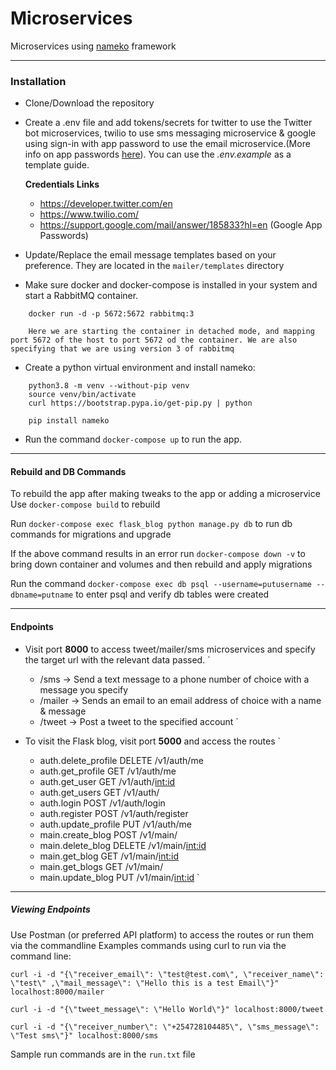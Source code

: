 # Microservices
Microservices using [nameko](https://github.com/nameko/nameko) framework

---
### Installation

- Clone/Download the repository
- Create a .env file and add tokens/secrets for twitter to use the Twitter bot microservices, twilio to use sms messaging microservice & google using sign-in with app password to use the email microservice.(More info on app passwords [here](https://support.google.com/accounts/answer/185833)). You can use the *.env.example* as a template guide.
    
    **Credentials Links**
    - https://developer.twitter.com/en
    - https://www.twilio.com/
    - https://support.google.com/mail/answer/185833?hl=en (Google App Passwords)

- Update/Replace the email message templates based on your preference. They are located in the `mailer/templates` directory
- Make sure docker and docker-compose is installed in your system and start a RabbitMQ container.
```
    docker run -d -p 5672:5672 rabbitmq:3

    Here we are starting the container in detached mode, and mapping port 5672 of the host to port 5672 od the container. We are also specifying that we are using version 3 of rabbitmq
```
- Create a python virtual environment and install nameko:
```
    python3.8 -m venv --without-pip venv
    source venv/bin/activate
    curl https://bootstrap.pypa.io/get-pip.py | python

    pip install nameko
```

- Run the command `docker-compose up` to run the app.

---
#### Rebuild and DB Commands

To rebuild the app after making tweaks to the app or adding a microservice
Use `docker-compose build` to rebuild

Run `docker-compose exec flask_blog python manage.py db` to run db commands for migrations and upgrade

If the above command results in an error run `docker-compose down -v` to bring down container and volumes and then rebuild  and apply migrations

Run the command `docker-compose exec db psql --username=putusername --dbname=putname` to enter psql and verify db tables were created


---

#### Endpoints

- Visit port **8000** to access tweet/mailer/sms microservices and specify the target url with the relevant data passed.
    `
    * /sms -> Send a text message to a phone number of choice with a message you specify
    * /mailer -> Sends an email to an email address of choice with a name & message
    * /tweet  -> Post a tweet to the specified account
    `

- To visit the Flask blog, visit port **5000** and access the routes
    `
    * auth.delete_profile  DELETE   /v1/auth/me
    * auth.get_profile     GET      /v1/auth/me
    * auth.get_user        GET      /v1/auth/<int:id>
    * auth.get_users       GET      /v1/auth/
    * auth.login           POST     /v1/auth/login
    * auth.register        POST     /v1/auth/register
    * auth.update_profile  PUT      /v1/auth/me
    * main.create_blog     POST     /v1/main/
    * main.delete_blog     DELETE   /v1/main/<int:id>
    * main.get_blog        GET      /v1/main/<int:id>
    * main.get_blogs       GET      /v1/main/
    * main.update_blog     PUT      /v1/main/<int:id>
    `

---

##### Viewing Endpoints
Use Postman (or preferred API platform) to access the routes or run them via the commandline
Examples commands using curl to run via the command line:
```
curl -i -d "{\"receiver_email\": \"test@test.com\", \"receiver_name\": \"test\" ,\"mail_message\": \"Hello this is a test Email\"}" localhost:8000/mailer

curl -i -d "{\"tweet_message\": \"Hello World\"}" localhost:8000/tweet

curl -i -d "{\"receiver_number\": \"+254728104485\", \"sms_message\": \"Test sms\"}" localhost:8000/sms
```

Sample run commands are in the `run.txt` file
